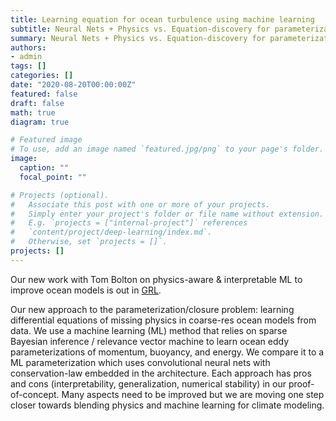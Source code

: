 ```yaml
---
title: Learning equation for ocean turbulence using machine learning 
subtitle: Neural Nets + Physics vs. Equation-discovery for parameterization
summary: Neural Nets + Physics vs. Equation-discovery for parameterization
authors:
- admin
tags: []
categories: []
date: "2020-08-20T00:00:00Z"
featured: false
draft: false
math: true
diagram: true

# Featured image
# To use, add an image named `featured.jpg/png` to your page's folder. 
image:
  caption: ""
  focal_point: ""

# Projects (optional).
#   Associate this post with one or more of your projects.
#   Simply enter your project's folder or file name without extension.
#   E.g. `projects = ["internal-project"]` references 
#   `content/project/deep-learning/index.md`.
#   Otherwise, set `projects = []`.
projects: []
---
```


Our new work with Tom Bolton on physics-aware & interpretable ML to improve ocean models is out in [GRL](http://tinyurl.com/y3chr7jr). 

Our new approach to the parameterization/closure problem: learning differential equations of missing physics in coarse-res ocean models from data. We use a machine learning (ML) method that relies on sparse Bayesian inference / relevance vector machine to learn ocean eddy parameterizations of momentum, buoyancy, and energy. We compare it to a ML parameterization which uses convolutional neural nets with conservation-law embedded in the architecture. Each approach has pros and cons (interpretability, generalization, numerical stability) in our proof-of-concept. Many aspects need to be improved but we are moving one step closer towards blending physics and machine learning for climate modeling.
